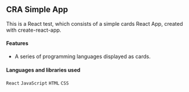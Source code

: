 ## CRA Simple App
This is a React test, which consists of a simple cards React App, created with create-react-app.

#### Features
- A series of programming languages displayed as cards.

#### Languages and libraries used
`React` `JavaScript` `HTML` `CSS`
